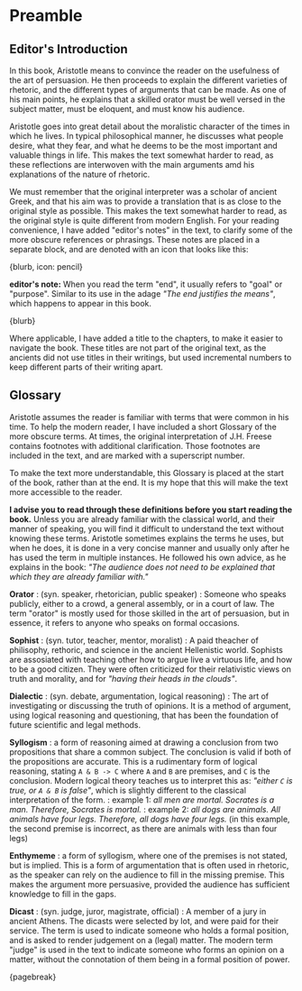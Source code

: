 # Preamble

## Editor's Introduction

In this book, Aristotle means to convince the reader on the usefulness of the art of persuasion. He then proceeds to explain the different
varieties of rhetoric, and the different types of arguments that can be made. As one of his main points, he explains that a skilled orator must
be well versed in the subject matter, must be eloquent, and must know his audience.

Aristotle goes into great detail about the moralistic character of the times in which he lives. In typical philosophical manner, he discusses
what people desire, what they fear, and what he deems to be the most important and valuable things in life. This makes the text somewhat harder
to read, as these reflections are interwoven with the main arguments amd his explanations of the nature of rhetoric.

We must remember that the original interpreter was a scholar of ancient Greek, and that his aim was to provide a translation that is as close to the
original style as possible. This makes the text somewhat harder to read, as the original style is quite different from modern English.
For your reading convenience, I have added "editor's notes" in the text, to clarify some of the more obscure references or phrasings.
These notes are placed in a separate block, and are denoted with an icon that looks like this:

{blurb, icon: pencil}

**editor's note:** When you read the term "end", it usually refers to "goal" or "purpose". Similar to its use in the adage *"The end justifies
the means"*, which happens to appear in this book.

{blurb}

Where applicable, I have added a title to the chapters, to make it easier to navigate the book.
These titles are not part of the original text, as the ancients did not use titles in their writings, but used incremental numbers to keep
different parts of their writing apart.

## Glossary

Aristotle assumes the reader is familiar with terms that were common in his time. To help the modern reader, I have included a short Glossary of
the more obscure terms. At times, the original interpretation of J.H. Freese contains footnotes with additional clarification.
Those footnotes are included in the text, and are marked with a superscript number.

To make the text more understandable, this Glossary is placed at the start of the book, rather than at the end.
It is my hope that this will make the text more accessible to the reader.

**I advise you to read through these definitions before you start reading the book.**
Unless you are already familiar with the classical world, and their manner of speaking, you will find it difficult to understand the text without knowing these terms.
Aristotle sometimes explains the terms he uses, but when he does, it is done in a very concise manner and usually only after he has used the
term in multiple instances. He followed his own advice, as he explains in the book: *"The audience does not need to be explained that which they
are already familiar with."*

**Orator**
: (syn. speaker, rhetorician, public speaker)
: Someone who speaks publicly, either to a crowd, a general assembly, or in a court of law. The term "orator" is mostly used for those skilled in
the art of persuasion, but in essence, it refers to anyone who speaks on formal occasions.

**Sophist**
: (syn. tutor, teacher, mentor, moralist)
: A paid theacher of philisophy, rethoric, and science in the ancient Hellenistic world. Sophists are assosiated with teaching other how to argue
live a virtuous life, and how to be a good citizen. They were often criticized for their relativistic views on truth and morality, and for
*"having their heads in the clouds"*.

**Dialectic**
: (syn. debate, argumentation, logical reasoning)
: The art of investigating or discussing the truth of opinions. It is a method of argument, using logical reasoning and questioning, that has
been the foundation of future scientific and legal methods.

**Syllogism**
: a form of reasoning aimed at drawing a conclusion from two propositions that share a common subject. The conclusion is valid if both of the
propositions are accurate. This is a rudimentary form of logical reasoning, stating `A & B -> C` where `A` and `B` are premises, and `C` is the
conclusion. Modern logical theory teaches us to interpret this as: *"either `C` is true, or `A & B` is false"*, which is slightly different to
the classical interpretation of the form.
: example 1: *all men are mortal. Socrates is a man. Therefore, Socrates is mortal.*
: example 2: *all dogs are animals. All animals have four legs. Therefore, all dogs have four legs.* (in this example, the second premise is
incorrect, as there are animals with less than four legs)

**Enthymeme**
: a form of syllogism, where one of the premises is not stated, but is implied. This is a form of argumentation that is often used in rhetoric,
as the speaker can rely on the audience to fill in the missing premise. This makes the argument more persuasive, provided the audience has
sufficient knowledge to fill in the gaps.

**Dicast**
: (syn. judge, juror, magistrate, official)
: A member of a jury in ancient Athens. The dicasts were selected by lot, and were paid for their service. The term is used to indicate someone
who holds a formal position, and is asked to render judgement on a (legal) matter. The modern term "judge" is used in the text to indicate
someone who forms an opinion on a matter, without the connotation of them being in a formal position of power.

{pagebreak}